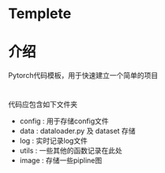 # Templete

# 介绍
Pytorch代码模板，用于快速建立一个简单的项目

#

代码应包含如下文件夹
- config : 用于存储config文件
- data :  dataloader.py 及 dataset 存储
- log : 实时记录log文件
- utils : 一些其他的函数记录在此处
- image : 存储一些pipline图
#